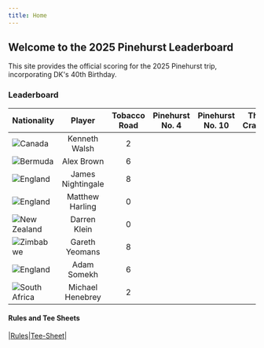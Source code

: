 ```yaml
---
title: Home
---
```


## Welcome to the 2025 Pinehurst Leaderboard



This site provides the official scoring for the 2025 Pinehurst trip, incorporating DK's 40th Birthday.



### Leaderboard

| Nationality | Player            | Tobacco Road | Pinehurst No. 4 | Pinehurst No. 10 | The Cradle | Pinehurst No 8 | Overall |
| ----------- | :---------------: | :------------: | :---------------: | :----------------: | :----------:| :--------------: | :-------: |
| ![Canada](https://flagcdn.com/56x42/ca.png)| Kenneth Walsh|2|||||2|
| ![Bermuda](https://flagcdn.com/56x42/bm.png)| Alex Brown|6|||||6|
| ![England](https://flagcdn.com/56x42/gb-eng.png)| James Nightingale|8|||||8|
| ![England](https://flagcdn.com/56x42/gb-eng.png)| Matthew Harling|0|||||0|
| ![New Zealand](https://flagcdn.com/56x42/nz.png)| Darren Klein |0|||||0|
| ![Zimbabwe](https://flagcdn.com/56x42/zw.png)| Gareth Yeomans|8|||||8|
| ![England](https://flagcdn.com/56x42/gb-eng.png)| Adam Somekh|6|||||6|
| ![South Africa](https://flagcdn.com/56x42/za.png)| Michael Henebrey|2|||||2|




#### Rules and Tee Sheets

|[Rules](rules.md)|[Tee-Sheet](teesheet.md)|








